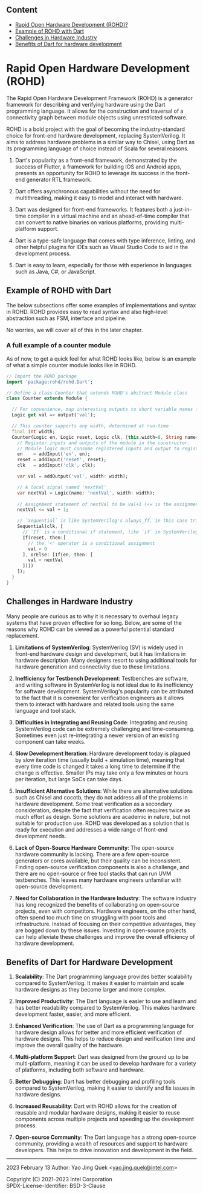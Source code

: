 ## Content

* [Rapid Open Hardware Development (ROHD)?](./00-Introduction_to_ROHD.md#rapid-open-hardware-development-rohd)
* [Example of ROHD with Dart](./00-Introduction_to_ROHD.md#example-of-rohd-with-dart)
* [Challenges in Hardware Industry](./Chapter_1/00-Introduction_to_ROHD.md#challenges-in-hardware-industry)
* [Benefits of Dart for hardware development](./Chapter_1/00-Introduction_to_ROHD.md#benefits-of-Dart-for-hardware-development)

# Rapid Open Hardware Development (ROHD)

The Rapid Open Hardware Development Framework (ROHD) is a generator framework for describing and verifying hardware using the Dart programming language. It allows for the construction and traversal of a connectivity graph between module objects using unrestricted software.

ROHD is a bold project with the goal of becoming the industry-standard choice for front-end hardware development, replacing SystemVerilog. It aims to address hardware problems in a similar way to Chisel, using Dart as its programming language of choice instead of Scala for several reasons.

1. Dart's popularity as a front-end framework, demonstrated by the success of Flutter, a framework for building IOS and Android apps, presents an opportunity for ROHD to leverage its success in the front-end generator RTL framework.

2. Dart offers asynchronous capabilities without the need for multithreading, making it easy to model and interact with hardware.

3. Dart was designed for front-end frameworks. It features both a just-in-time compiler in a virtual machine and an ahead-of-time compiler that can convert to native binaries on various platforms, providing multi-platform support.

4. Dart is a type-safe language that comes with type inference, linting, and other helpful plugins for IDEs such as Visual Studio Code to aid in the development process.

5. Dart is easy to learn, especially for those with experience in languages such as Java, C#, or JavaScript. 


## Example of ROHD with Dart

The below subsections offer some examples of implementations and syntax in ROHD. ROHD provides easy to read syntax and also high-level abstraction such as FSM, interface and pipeline.

No worries, we will cover all of this in the later chapter.

### A full example of a counter module

As of now, to get a quick feel for what ROHD looks like, below is an example of what a simple counter module looks like in ROHD.

```Dart
// Import the ROHD package
import 'package:rohd/rohd.Dart';

// Define a class Counter that extends ROHD's abstract Module class
class Counter extends Module {

  // For convenience, map interesting outputs to short variable names for consumers of this module
  Logic get val => output('val');

  // This counter supports any width, determined at run-time
  final int width;
  Counter(Logic en, Logic reset, Logic clk, {this.width=8, String name='counter'}) : super(name: name) {
    // Register inputs and outputs of the module in the constructor.
    // Module logic must consume registered inputs and output to registered outputs.
    en    = addInput('en', en);
    reset = addInput('reset', reset);
    clk   = addInput('clk', clk);

    var val = addOutput('val', width: width);

    // A local signal named 'nextVal'
    var nextVal = Logic(name: 'nextVal', width: width);
    
    // Assignment statement of nextVal to be val+1 (<= is the assignment operator)
    nextVal <= val + 1;

    // `Sequential` is like SystemVerilog's always_ff, in this case trigger on the positive edge of clk
    Sequential(clk, [
      // `If` is a conditional if statement, like `if` in SystemVerilog always blocks
      If(reset, then:[
        // the '<' operator is a conditional assignment
        val < 0
      ], orElse: [If(en, then: [
        val < nextVal
      ])])
    ]);
  }
}
```

## Challenges in Hardware Industry

Many people are curious as to why it is necessary to overhaul legacy systems that have proven effective for so long. Below, are some of the reasons why ROHD can be viewed as a powerful potential standard replacement.

1. **Limitations of SystemVerilog**: SystemVerilog (SV) is widely used in front-end hardware design and development, but it has limitations in hardware description. Many designers resort to using additional tools for hardware generation and connectivity due to these limitations.

2. **Inefficiency for Testbench Development**: Testbenches are software, and writing software in SystemVerilog is not ideal due to its inefficiency for software development. SystemVerilog's popularity can be attributed to the fact that it is convenient for verification engineers as it allows them to interact with hardware and related tools using the same language and tool stack.

3. **Difficulties in Integrating and Reusing Code**: Integrating and reusing SystemVerilog code can be extremely challenging and time-consuming.  Sometimes even just re-integrating a newer version of an existing component can take weeks.

4. **Slow Development Iteration**: Hardware development today is plagued by slow iteration time (usually build + simulation time), meaning that every time code is changed it takes a long time to determine if the change is effective. Smaller IPs may take only a few minutes or hours per iteration, but large SoCs can take days.

5. **Insufficient Alternative Solutions**: While there are alternative solutions such as Chisel and cocotb, they do not address all of the problems in hardware development. Some treat verification as a secondary consideration, despite the fact that verification often requires twice as much effort as design. Some solutions are academic in nature, but not suitable for production use. ROHD was developed as a solution that is ready for execution and addresses a wide range of front-end development needs.

6. **Lack of Open-Source Hardware Community**: The open-source hardware community is lacking. There are a few open-source generators or cores available, but their quality can be inconsistent. Finding open-source verification components is also a challenge, and there are no open-source or free tool stacks that can run UVM testbenches. This leaves many hardware engineers unfamiliar with open-source development.

7. **Need for Collaboration in the Hardware Industry**: The software industry has long recognized the benefits of collaborating on open-source projects, even with competitors. Hardware engineers, on the other hand, often spend too much time on struggling with poor tools and infrastructure. Instead of focusing on their competitive advantages, they are bogged down by these issues. Investing in open-source projects can help alleviate these challenges and improve the overall efficiency of hardware development.

## Benefits of Dart for Hardware Development

1. **Scalability**: The Dart programming language provides better scalability compared to SystemVerilog. It makes it easier to maintain and scale hardware designs as they become larger and more complex.

2. **Improved Productivity**: The Dart language is easier to use and learn and has better readability compared to SystemVerilog. This makes hardware development faster, easier, and more efficient.

3. **Enhanced Verification**: The use of Dart as a programming language for hardware design allows for better and more efficient verification of hardware designs. This helps to reduce design and verification time and improve the overall quality of the hardware.

4. **Multi-platform Support**: Dart was designed from the ground up to be multi-platform, meaning it can be used to develop hardware for a variety of platforms, including both software and hardware.

5. **Better Debugging**: Dart has better debugging and profiling tools compared to SystemVerilog, making it easier to identify and fix issues in hardware designs.

6. **Increased Reusability**: Dart with ROHD allows for the creation of reusable and modular hardware designs, making it easier to reuse components across multiple projects and speeding up the development process.

7. **Open-source Community**: The Dart language has a strong open-source community, providing a wealth of resources and support to hardware developers. This helps to drive innovation and development in the field.


----------------
2023 February 13
Author: Yao Jing Quek <<yao.jing.quek@intel.com>>

 
Copyright (C) 2021-2023 Intel Corporation  
SPDX-License-Identifier: BSD-3-Clause